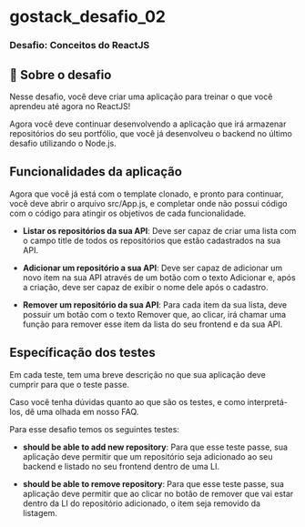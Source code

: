 # gostack_desafio_02
### Desafio: Conceitos do ReactJS

## 🚀 Sobre o desafio
Nesse desafio, você deve criar uma aplicação para treinar o que você aprendeu até agora no ReactJS!

Agora você deve continuar desenvolvendo a aplicação que irá armazenar repositórios do seu portfólio, que você já desenvolveu o backend no último desafio utilizando o Node.js.

## Funcionalidades da aplicação
Agora que você já está com o template clonado, e pronto para continuar, você deve abrir o arquivo src/App.js, e completar onde não possui código com o código para atingir os objetivos de cada funcionalidade.

- <b>Listar os repositórios da sua API</b>: Deve ser capaz de criar uma lista com o campo title de todos os repositórios que estão cadastrados na sua API.

- <b>Adicionar um repositório a sua API</b>: Deve ser capaz de adicionar um novo item na sua API através de um botão com o texto Adicionar e, após a criação, deve ser capaz de exibir o nome dele após o cadastro.

- <b>Remover um repositório da sua API</b>: Para cada item da sua lista, deve possuir um botão com o texto Remover que, ao clicar, irá chamar uma função para remover esse item da lista do seu frontend e da sua API.

## Específicação dos testes
Em cada teste, tem uma breve descrição no que sua aplicação deve cumprir para que o teste passe.

Caso você tenha dúvidas quanto ao que são os testes, e como interpretá-los, dê uma olhada em nosso FAQ.

Para esse desafio temos os seguintes testes:

- <b>should be able to add new repository</b>: Para que esse teste passe, sua aplicação deve permitir que um repositório seja adicionado ao seu backend e listado no seu frontend dentro de uma LI.

- <b>should be able to remove repository</b>: Para que esse teste passe, sua aplicação deve permitir que ao clicar no botão de remover que vai estar dentro da LI do repositório adicionado, o item seja removido da listagem.

